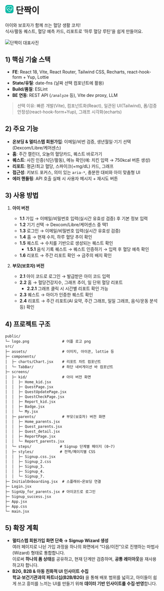 # <img src="src/assets/logo.png" alt="단짝이 로고" height="28" /> 단짝이

<span>아이와 보호자가 함께 쓰는 혈당 생활 코치!</span><br>
<span>식사/활동 퀘스트, 혈당 예측 카드, 리포트로 ‘하루 혈당 루틴’을 쉽게 만들어요.</span>
<br>
<br>
<img src="public/Frame.png" alt="단짝이 대표사진" />

## 1) 핵심 기술 스택
- **FE**: React 18, Vite, React Router, Tailwind CSS, Recharts, react-hook-form + Yup, Lottie
- **State/유틸**: date-fns (날짜 선택 컴포넌트에 활용)
- **Build/품질**: ESLint  
- **BE 연동**: REST API (`/analyze` 등), Vite dev proxy, LLM

> 선택 이유: 빠른 개발(Vite), 컴포넌트화(React), 일관된 UI(Tailwind), 폼/검증 안정성(react-hook-form+Yup), 그래프 시각화(echarts)

## 2) 주요 기능
- **온보딩 & 멀티스텝 회원가입**: 이메일/비번 검증, 생년월일·기기 선택(Dexcom/Libre/케어센스)
- **홈**: 주간 캘린더, 오늘의 혈당카드, 퀘스트 바로가기
- **퀘스트**: 사진 인증(식단/활동), 메뉴 확인(예: 치킨 입력 → 750kcal 버튼 생성)
- **리포트**: 평균/최고 혈당, 스파이크(+mg/dL) 카드, 그래프
- **접근성**: 키보드 포커스, 의미 있는 `aria-*`, 충분한 대비와 아이 맞춤형 UI
- **에러 핸들링**: API 호출 실패 시 사용자 메시지 + 재시도 버튼

## 3) 사용 방법

1. **아이 버전**
   - **1.1** 가입 → 이메일/비밀번호 입력(실시간 유효성 검증) 후 기본 정보 입력
   - **1.2** 기기 선택 → Dexcom/Libre/케어센스 중 택1
   - **1.3** 로그인 → 이메일/비밀번호 입력(실시간 유효성 검증)
   - **1.4** 홈 → 현재 수치, 하루 혈당 추이 확인
   - **1.5** 퀘스트 → 수치를 기반으로 생성되는 퀘스트 확인  
     - **1.5.1** 음식 기록 퀘스트 → 퀘스트 인증하기 → 입력 후 혈당 예측 확인
   - **1.6** 리포트 → 주간 리포트 확인 → 금주의 배지 확인

2. **부모(보호자) 버전**
   - **2.1** 아이 코드로 로그인 → 발급받은 아이 코드 입력
   - **2.2** 홈 → 혈당건강지수, 그래프 추이, 일 단위 혈당 리포트  
     - **2.2.1** 그래프 클릭 시 시간별 리포트 확인 가능
   - **2.3** 퀘스트 → 아이가 인증한 퀘스트 확인
   - **2.4** 리포트 → 주간 리포트(AI 요약, 주간 그래프, 일일 그래프, 음식/운동 분석 등) 확인

## 4) 프로젝트 구조
```text
public/
└─ logo.png               # 어플 로고 png
src/
├─ assets/                # 이미지, 아이콘, lottie 등
├─ components/
│  ├─ charts/Chart.jsx    # 리포트 차트 컴포넌트
│  └─ TabBar/             # 하단 네비게이션 바 컴포넌트
├─ screens/
│  ├─ kid/                # 아이 버전 화면
│  │  ├─ Home_kid.jsx
│  │  ├─ QuestPage.jsx
│  │  ├─ QuestUpdatePage.jsx
│  │  ├─ QuestCheckPage.jsx
│  │  ├─ Report_kid.jsx
│  │  ├─ Badge.jsx
│  │  └─ My.jsx
│  ├─ parents/            # 부모(보호자) 버전 화면  
│  │  ├─ Home_parents.jsx
│  │  ├─ Quest_parents.jsx
│  │  ├─ Quest_detail.jsx
│  │  ├─ ReportPage.jsx
│  │  └─ Report_parents.jsx
│  └─ steps/             # Signup 단계별 페이지 (0~7)
│  ├─ styles/            # 전역/페이지별 CSS
│  │  ├─ Signup.css.jsx
│  │  ├─ Signup_2.css
│  │  ├─ Signup_3.
│  │  ├─ Signup_4.
│  │  └─ Signup_7.
├─ InitialOnboarding.jsx  # 스플래쉬~온보딩 연결
├─ Login.jsx
├─ SignUp_for_parents.jsx # 아이코드로 로그인
├─ Signup_success.jsx
├─ App.jsx
├─ App.css
└─ main.jsx
```

## 5) 확장 계획
- **멀티스텝 회원가입 화면 단축 → Signup Wizard 생성**
  <br>여러 페이지로 나뉜 가입 과정을 하나의 화면에서 “다음/이전”으로 진행하는 마법사(Wizard) 형태로 통합합니다.
  <br>이로써 **하나의 폼 상태**를 공유하고, 현재 단계만 검증하며, **공통 레이아웃**을 재사용하고자 합니다.
- **B2G, B2B & 아동 친화적 UI 인사이트 수집**
  <br>**학교·보건기관과의 파트너십(B2B/B2G)** 을 통해 배포 범위를 넓히고, 아이들이 쉽게 쓰고 흥미를 느끼는 UI를 만들기 위해 **데이터 기반 인사이트를 수집·반영**합니다.
